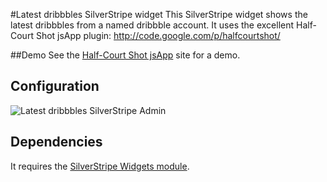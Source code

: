 #Latest dribbbles SilverStripe widget
This SilverStripe widget shows the latest dribbbles from a named dribbble account. It uses the excellent Half-Court Shot jsApp plugin: http://code.google.com/p/halfcourtshot/

##Demo
See the [Half-Court Shot jsApp](http://code.google.com/p/halfcourtshot/) site for a demo.

## Configuration
![Latest dribbbles SilverStripe Admin](https://dl.dropbox.com/u/35123605/GitHub/latestdribbbles-admin.gif)

## Dependencies
It requires the [SilverStripe Widgets module](https://github.com/silverstripe/silverstripe-widgets).
